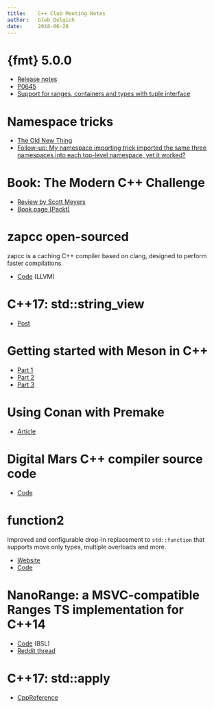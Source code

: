 ```yaml
---
title:    C++ Club Meeting Notes
author:   Gleb Dolgich
date:     2018-06-28
---
```


# {fmt} 5.0.0

* [Release notes](https://github.com/fmtlib/fmt/releases/tag/5.0.0)
* [P0645](http://www.open-std.org/jtc1/sc22/wg21/docs/papers/2018/p0645r2.html)
* [Support for ranges, containers and types with tuple interface](https://github.com/Remotion/fmt_extension)

# Namespace tricks

* [The Old New Thing](https://blogs.msdn.microsoft.com/oldnewthing/20180516-00/?p=98765)
* [Follow-up: My namespace importing trick imported the same three namespaces into each top-level namespace, yet it worked?](https://blogs.msdn.microsoft.com/oldnewthing/20180525-00/?p=98835)

# Book: The Modern C++ Challenge

* [Review by Scott Meyers](https://scottmeyers.blogspot.com/2018/06/interesting-book-modern-c-challenge.html)
* [Book page (Packt)](https://www.packtpub.com/application-development/modern-c-challenge)

# zapcc open-sourced

zapcc is a caching C++ compiler based on clang, designed to perform faster compilations.

* [Code](https://github.com/yrnkrn/zapcc) (LLVM)

# C++17: std::string_view

* [Post](http://www.nuonsoft.com/blog/2018/06/06/c17-stdstring_view/)

# Getting started with Meson in C++

* [Part 1](https://medium.com/@germandiagogomez/getting-started-with-meson-build-system-and-c-83270f444bee)
* [Part 2](https://medium.com/@germandiagogomez/getting-started-with-meson-in-c-part-2-58150354ff17)
* [Part 3](https://medium.com/@germandiagogomez/getting-started-with-meson-in-c-part-3-70b9bc419957)

# Using Conan with Premake

* [Article](https://enhex.virhex.com/using-conan-with-premake)

# Digital Mars C++ compiler source code

* [Code](https://github.com/DigitalMars/Compiler)

# function2

Improved and configurable drop-in replacement to `std::function` that supports move only types, multiple overloads and more.

* [Website](http://naios.github.io/function2)
* [Code](https://github.com/Naios/function2)

# NanoRange: a MSVC-compatible Ranges TS implementation for C++14

* [Code](https://github.com/tcbrindle/nanorange) (BSL)
* [Reddit thread](https://www.reddit.com/r/cpp/comments/8ob7dd/nanorange_msvccompatible_implementation_of_the/)

# C++17: std::apply

* [CppReference](http://en.cppreference.com/w/cpp/utility/apply)
